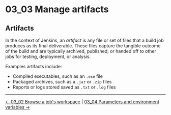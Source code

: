 # 03_03 Manage artifacts

## Artifacts

In the context of Jenkins, an *artifact* is any file or set of files that a build job produces as its final deliverable. These files capture the tangible outcome of the build and are typically archived, published, or handed off to other jobs for testing, deployment, or analysis.

Examples artifacts include:

- Compiled executables, such as an `.exe` file
- Packaged archives, such as a `.jar` or `.zip` files
- Reports or logs stored saved as `.txt` or `.log` files

<!-- FooterStart -->
---
[← 03_02 Browse a job's workspace](../03_02_browse_a_jobs_workspace/README.md) | [03_04 Parameters and environment variables →](../03_04_parameters_environment_variables/README.md)
<!-- FooterEnd -->
